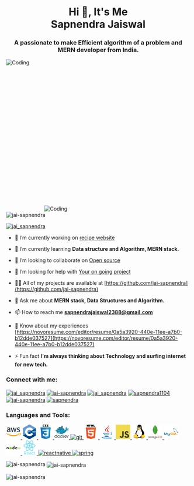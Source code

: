 <h1 align="center">Hi 👋, It's Me <br> Sapnendra Jaiswal</h1>
<h3 align="center">A passionate to make Efficient algorithm of a problem and MERN developer from India.</h3>
<img align="right" alt="Coding" height="400px" width="1080px" src="https://camo.githubusercontent.com/56362def1bbc81d47e30e00d1f680d6698e05f1175c47957ef4a058ff3a840d5/68747470733a2f2f6c66736f6c7574696f6e732e6e65742f77702d636f6e74656e742f75706c6f6164732f323032312f31322f46756c6c2d537461636b2d446576656c6f706d656e742d46656174757265642d496d6167652d4c6576656c466976652d536f6c7574696f6e732e676966">
<img align="right" alt="Coding" width="400" src="https://camo.githubusercontent.com/c1dcb74cc1c1835b1d716f5051499a2814c683c806b15f04b0eba492863703e9/68747470733a2f2f63646e2e6472696262626c652e636f6d2f75736572732f3733303730332f73637265656e73686f74732f363538313234332f6176656e746f2e676966">

<p align="left"> <img src="https://komarev.com/ghpvc/?username=jai-sapnendra&label=Profile%20views&color=0e75b6&style=flat" alt="jai-sapnendra" /> </p>

<p align="left"> <a href="https://twitter.com/jai_sapnendra" target="blank"><img src="https://img.shields.io/twitter/follow/jai_sapnendra?logo=twitter&style=for-the-badge" alt="jai_sapnendra" /></a> </p>

- 🔭 I’m currently working on [recipe website](https://github.com/jai-sapnendra/Portfolio)

- 🌱 I’m currently learning **Data structure and Algorithm, MERN stack.**

- 👯 I’m looking to collaborate on [Open source](https://github.com/jai-sapnendra/TeamMate-Project)

- 🤝 I’m looking for help with [Your on going project](https://github.com/jai-sapnendra/facebook-login-page)

- 👨‍💻 All of my projects are available at [https://github.com/jai-sapnendra](https://github.com/jai-sapnendra)

- 💬 Ask me about **MERN stack, Data Structures and Algorithm.**

- 📫 How to reach me **sapnendrajaiswal2388@gmail.com**

- 📄 Know about my experiences [https://novoresume.com/editor/resume/0a5a3920-440e-11ee-a7b0-b12dde037527](https://novoresume.com/editor/resume/0a5a3920-440e-11ee-a7b0-b12dde037527)

- ⚡ Fun fact **I'm always thinking about Technology and surfing internet for new tech.**

<h3 align="left">Connect with me:</h3>
<p align="left">
<a href="https://twitter.com/jai_sapnendra" target="blank"><img align="center" src="https://raw.githubusercontent.com/rahuldkjain/github-profile-readme-generator/master/src/images/icons/Social/twitter.svg" alt="jai_sapnendra" height="30" width="40" /></a>
<a href="https://linkedin.com/in/jai-sapnendra" target="blank"><img align="center" src="https://raw.githubusercontent.com/rahuldkjain/github-profile-readme-generator/master/src/images/icons/Social/linked-in-alt.svg" alt="jai-sapnendra" height="30" width="40" /></a>
<a href="https://instagram.com/jai_sapnendra" target="blank"><img align="center" src="https://raw.githubusercontent.com/rahuldkjain/github-profile-readme-generator/master/src/images/icons/Social/instagram.svg" alt="jai_sapnendra" height="30" width="40" /></a>
<a href="https://www.codechef.com/users/sapnendra1104" target="blank"><img align="center" src="https://cdn.jsdelivr.net/npm/simple-icons@3.1.0/icons/codechef.svg" alt="sapnendra1104" height="30" width="40" /></a>
<a href="https://www.leetcode.com/jai-sapnendra" target="blank"><img align="center" src="https://raw.githubusercontent.com/rahuldkjain/github-profile-readme-generator/master/src/images/icons/Social/leet-code.svg" alt="jai-sapnendra" height="30" width="40" /></a>
<a href="https://auth.geeksforgeeks.org/user/sapnendra" target="blank"><img align="center" src="https://raw.githubusercontent.com/rahuldkjain/github-profile-readme-generator/master/src/images/icons/Social/geeks-for-geeks.svg" alt="sapnendra" height="30" width="40" /></a>
</p>

<h3 align="left">Languages and Tools:</h3>
<p align="left"> <a href="https://aws.amazon.com" target="_blank" rel="noreferrer"> <img src="https://raw.githubusercontent.com/devicons/devicon/master/icons/amazonwebservices/amazonwebservices-original-wordmark.svg" alt="aws" width="40" height="40"/> </a> <a href="https://www.w3schools.com/cpp/" target="_blank" rel="noreferrer"> <img src="https://raw.githubusercontent.com/devicons/devicon/master/icons/cplusplus/cplusplus-original.svg" alt="cplusplus" width="40" height="40"/> </a> <a href="https://www.w3schools.com/css/" target="_blank" rel="noreferrer"> <img src="https://raw.githubusercontent.com/devicons/devicon/master/icons/css3/css3-original-wordmark.svg" alt="css3" width="40" height="40"/> </a> <a href="https://www.docker.com/" target="_blank" rel="noreferrer"> <img src="https://raw.githubusercontent.com/devicons/devicon/master/icons/docker/docker-original-wordmark.svg" alt="docker" width="40" height="40"/> </a> <a href="https://git-scm.com/" target="_blank" rel="noreferrer"> <img src="https://www.vectorlogo.zone/logos/git-scm/git-scm-icon.svg" alt="git" width="40" height="40"/> </a> <a href="https://www.w3.org/html/" target="_blank" rel="noreferrer"> <img src="https://raw.githubusercontent.com/devicons/devicon/master/icons/html5/html5-original-wordmark.svg" alt="html5" width="40" height="40"/> </a> <a href="https://www.java.com" target="_blank" rel="noreferrer"> <img src="https://raw.githubusercontent.com/devicons/devicon/master/icons/java/java-original.svg" alt="java" width="40" height="40"/> </a> <a href="https://developer.mozilla.org/en-US/docs/Web/JavaScript" target="_blank" rel="noreferrer"> <img src="https://raw.githubusercontent.com/devicons/devicon/master/icons/javascript/javascript-original.svg" alt="javascript" width="40" height="40"/> </a> <a href="https://www.linux.org/" target="_blank" rel="noreferrer"> <img src="https://raw.githubusercontent.com/devicons/devicon/master/icons/linux/linux-original.svg" alt="linux" width="40" height="40"/> </a> <a href="https://www.mongodb.com/" target="_blank" rel="noreferrer"> <img src="https://raw.githubusercontent.com/devicons/devicon/master/icons/mongodb/mongodb-original-wordmark.svg" alt="mongodb" width="40" height="40"/> </a> <a href="https://www.mysql.com/" target="_blank" rel="noreferrer"> <img src="https://raw.githubusercontent.com/devicons/devicon/master/icons/mysql/mysql-original-wordmark.svg" alt="mysql" width="40" height="40"/> </a> <a href="https://nodejs.org" target="_blank" rel="noreferrer"> <img src="https://raw.githubusercontent.com/devicons/devicon/master/icons/nodejs/nodejs-original-wordmark.svg" alt="nodejs" width="40" height="40"/> </a> <a href="https://reactjs.org/" target="_blank" rel="noreferrer"> <img src="https://raw.githubusercontent.com/devicons/devicon/master/icons/react/react-original-wordmark.svg" alt="react" width="40" height="40"/> </a> <a href="https://reactnative.dev/" target="_blank" rel="noreferrer"> <img src="https://reactnative.dev/img/header_logo.svg" alt="reactnative" width="40" height="40"/> </a> <a href="https://spring.io/" target="_blank" rel="noreferrer"> <img src="https://www.vectorlogo.zone/logos/springio/springio-icon.svg" alt="spring" width="40" height="40"/> </a> </p>

<p><img align="left" src="https://github-readme-stats.vercel.app/api/top-langs?username=jai-sapnendra&show_icons=true&locale=en&layout=compact" alt="jai-sapnendra" /></p>

<p>&nbsp;<img align="center" src="https://github-readme-stats.vercel.app/api?username=jai-sapnendra&show_icons=true&locale=en" alt="jai-sapnendra" /></p>

<p><img align="center" src="https://github-readme-streak-stats.herokuapp.com/?user=jai-sapnendra&" alt="jai-sapnendra" /></p>

	
